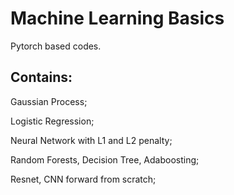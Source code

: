 # Machine Learning Basics
Pytorch based codes.
## Contains:
Gaussian Process;

Logistic Regression;

Neural Network with L1 and L2 penalty;

Random Forests, Decision Tree, Adaboosting;

Resnet, CNN forward from scratch;
